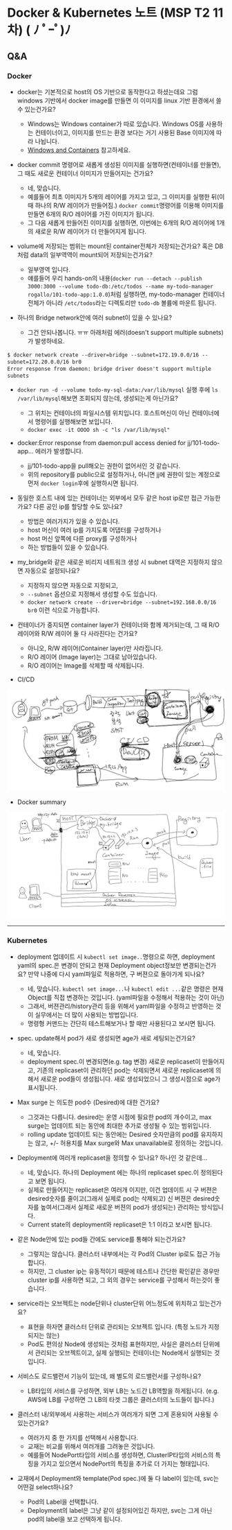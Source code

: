 # Docker & Kubernetes 노트 (MSP T2 11차) ( ﾉ ﾟｰﾟ)ﾉ

## Q&A

### Docker

- docker는 기본적으로 host의 OS 기반으로 동작한다고 하셨는데요 그럼 windows 기반에서 docker image를 만들면 이 이미지를 linux 기반 환경에서 쓸 수 있는건가요?
  - Windows는 Windows container가 따로 있습니다. Windows OS를 사용하는 컨테이너이고, 이미지를 만드는 환경 보다는 거기 사용된 Base 이미지에 따라 나뉩니다.
  - [Windows and Containers](https://docs.microsoft.com/en-us/virtualization/windowscontainers/about/) 참고하세요.


- docker commit 명령어로 새롭게 생성된 이미지를 실행하면(컨테이너를 만들면), 그 때도 새로운 컨테이너 이미지가 만들어지는 건가요?
  - 네, 맞습니다.
  - 예를들어 최초 이미지가 5개의 레이어를 가지고 있고, 그 이미지를 실행한 뒤(이 때 하나의 R/W 레이어가 만들어짐.) `docker commit`명령어를 이용해 이미지를 만들면 6개의 R/O 레이어를 가진 이미지가 됩니다.
  - 그 다음 새롭게 만들어진 이미지를 실행하면, 이번에는 6개의 R/O 레이어에 1개의 새로운 R/W 레이어가 더 만들어지게 됩니다.

- volume에 저장되는 범위는 mount된 container전체가 저장되는건가요? 혹은 DB처럼 data의 일부역역이 mount되어 저장되는건가요?
  - 일부영역 입니다.
  - 얘를들어 우리 hands-on의 내용(`docker run --detach --publish 3000:3000 --volume todo-db:/etc/todos --name my-todo-manager rogallo/101-todo-app:1.0.0`)처럼 실행하면, my-todo-manager 컨테이너 전체가 아니라 `/etc/todos`라는 디렉토리만 `todo-db` 볼륨에 마운트 됩니다.

- 하나의 Bridge network안에 여러 subnet이 있을 수 있나요?
  - 그건 안되나봅니다. ㅠㅠ 아래처럼 에러(doesn't support multiple subnets)가 발생하네요.
```
$ docker network create --driver=bridge --subnet=172.19.0.0/16 --subnet=172.20.0.0/16 br0
Error response from daemon: bridge driver doesn't support multiple subnets
```

- `docker run -d --volume todo-my-sql-data:/var/lib/mysql` 실행 후에 `ls /var/lib/mysql`해보면 조회되지 않는데, 생성되는게 아닌가요?
  - 그 위치는 컨테이너의 파일시스템 위치입니다. 호스트머신이 아닌 컨테이너에서 명령어를 실행해보면 보입니다.
  - `docker exec -it OOOO sh -c "ls /var/lib/mysql"`

- docker:Error response from daemon:pull access denied for jj/101-todo-app... 에러가 발생합니다.
  - jj/101-todo-app을 pull해오는 권한이 없어서인 것 같습니다.
  - 위의 repository를 public으로 설정하거나, 아니면 jj에 권한이 있는 계정으로 먼저 `docker login`후에 실행하시면 됩니다.

- 동일한 호스트 내에 있는 컨테이너는 외부에서 모두 같은 host ip로만 접근 가능한가요? 다른 공인 ip를 할당할 수도 있나요?
  - 방법은 여러가지가 있을 수 있습니다.
  - host 머신이 여러 ip를 가지도록 어댑터를 구성하거나
  - host 머신 앞쪽에 다른 proxy를 구성하거나
  - 하는 방법들이 있을 수 있습니다.


- my_bridge와 같은 새로운 비리지 네트워크 생성 시 subnet 대역은 지정하지 않으면 자동으로 설정되나요?
  - 지정하지 않으면 자동으로 지정되고,
  - `--subnet` 옵션으로 지정해서 생성할 수도 있습니다.
  - `docker network create --driver=bridge --subnet=192.168.0.0/16 br0` 이런 식으로 가능합니다.

- 컨테이너가 중지되면 container layer가 컨테이너와 함께 제거되는데, 그 때 R/O 레이어와 R/W 레이어 둘 다 사라진다는 건가요?
  - 아니오, R/W 레이어(Container layer)만 사라집니다.
  - R/O 레이어 (Image layer)는 그대로 남아있습니다.
  - R/O 레이어는 Image를 삭제할 때 삭제됩니다.

- CI/CD  

![](img/cicd_11.png)

- Docker summary  

![](img/docker_summary_11.png)

---

### Kubernetes

- deployment 업데이트 시 `kubectl set image..`명령으로 하면, deployment yaml의 spec.은 변경이 안되고 현재 Deployment object정보만 변경되는건가요? 만약 나중에 다시 yaml파일로 적용하면, 구 버젼으로 돌아가게 되나요?
  - 네, 맞습니다. `kubectl set image...`나 `kubectl edit ...`같은 명령은 현재 Object를 직접 변경하는 것입니다. (yaml파일을 수정해서 적용하는 것이 아닌)
  - 그래서, 버젼관리/history관리 등을 위해서 yaml파일을 수정하고 반영하는 것이 실무에서는 더 많이 사용되는 방법입니다.
  - 명령형 커맨드는 간단히 테스트해보거나 할 때만 사용된다고 보시면 됩니다.

- spec. update해서 pod가 새로 생성되면 age가 새로 세팅되는건가요?
  - 네, 맞습니다.
  - deployment spec.이 변경되면(e.g. tag 변경) 새로운 replicaset이 만들어지고, 기존의 replicaset이 관리하던 pod는 삭제되면서 새로운 replicaset에 의해서 새로운 pod들이 생성됩니다. 새로 생성되었으니 그 생성시점으로 age가 표시됩니다.

- Max surge 는 의도한 pod수 (Desired)에 대한 건가요?
  - 그것과는 다릅니다. desired는 운영 시점에 필요한 pod의 개수이고, max surge는 업데이트 되는 동안에 최대한 추가로 생성될 수 있는 범위입니다.
  - rolling update 업데이트 되는 동안에는 Desired 숫자만큼의 pod를 유지하지는 않고, +/- 허용치를 Max surge와 Max unavailable로 정의하는 것입니다.

- Deployment에 여러개 replicaset을 정의할 수 있나요? 하나인 것 같은데...
  - 네, 맞습니다. 하나의 Deployment 에는 하나의 replicaset spec.이 정의된다고 보면 됩니다.
  - 실제로 만들어지는 replicaset은 여러개 이지만, 이건 업데이트 시 구 버젼은 desired숫자를 줄이고(그래서 실제로 pod는 삭제되고) 신 버젼은 desired숫자를 높여서(그래서 실제로 새로운 버젼의 pod가 생성되는) 관리하는 방식입니다.
  - Current state의 deployment와 replicaset은 1:1 이라고 보시면 됩니다.

- 같은 Node안에 있는 pod들 간에도 service를 통해야 되는건가요?
  - 그렇지는 않습니다. 클러스터 내부에서는 각 Pod의 Cluster ip로도 접근 가능합니다.
  - 하지만, 그 cluster ip는 유동적이기 때문에 테스트나 간단한 확인같은 경우만 cluster ip를 사용하면 되고, 그 외의 경우는 service를 구성해서 하는것이 좋습니다.

- service라는 오브젝트는 node단위나 cluster단위 어느정도에 위치하고 있는건가요?
  - 표현을 하자면 클러스터 단위로 관리되는 오브젝트 입니다. (특정 노드가 지정되지는 않는)
  - Pod도 편의상 Node에 생성되는 것처럼 표현하지만, 사실은 클러스터 단위에서 관리되는 오브젝트이고, 실제 실행되는 컨테이너는 Node에서 실행되는 것입니다.

- 서비스도 로드밸런서 기능이 있는데, 왜 별도의 로드밸런서를 구성하나요?
  - LB타입의 서비스를 구성하면, 외부 LB는 노드간 LB역할을 하게됩니다. (e.g. AWS에 LB를 구성하면 그 LB의 타겟 그룹은 클러스터의 노드들이 됩니다.)

- 클러스터 내/외부에서 사용하는 서비스가 여러개가 되면 그게 혼용되어 사용될 수 있는건가요?
  - 여러가지 중 한 가지를 선택해서 사용합니다.
  - 교재는 비교를 위해서 여러개를 그려놓은 것입니다.
  - 예를들어 NodePort타입의 서비스를 생성하면, ClusterIP타입의 서비스의 특징을 가지고 있으면서 NodePort의 특징을 추가로 더 가지는 형태입니다.

- 교재에서 Deployment와 template(Pod spec.)에 둘 다 label이 있는데, svc는 어떤걸 select하나요?
  - Pod의 Label을 선택합니다. 
  - Deployment의 label은 그냥 같이 설정되어있긴 하지만, svc는 그게 아닌 pod의 label을 보고 선택하게 됩니다.
